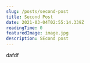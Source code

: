 ```yaml
---
slug: /posts/second-post
title: Second Post
date: 2021-03-04T02:55:14.339Z
readingTime: 0
featuredImage: image.jpg
description: SEcond post
---
```

dafdf